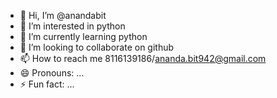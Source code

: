 - 👋 Hi, I’m @anandabit
- 👀 I’m interested in python
- 🌱 I’m currently learning python
- 💞️ I’m looking to collaborate on github
- 📫 How to reach me 8116139186/ananda.bit942@gmail.com
- 😄 Pronouns: ...
- ⚡ Fun fact: ...

<!---
anandabit/anandabit is a ✨ special ✨ repository because its `README.md` (this file) appears on your GitHub profile.
You can click the Preview link to take a look at your changes.
--->
